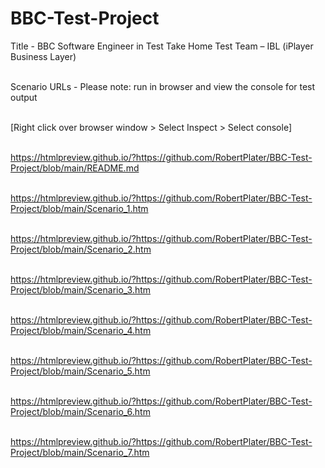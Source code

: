 # BBC-Test-Project
Title - BBC Software Engineer in Test Take Home Test Team – IBL (iPlayer Business Layer) <br />

<br />Scenario URLs - Please note: run in browser and view the console for test output <br />

<br />[Right click over browser window > Select Inspect > Select console] <br />

<br />https://htmlpreview.github.io/?https://github.com/RobertPlater/BBC-Test-Project/blob/main/README.md <br />

<br />https://htmlpreview.github.io/?https://github.com/RobertPlater/BBC-Test-Project/blob/main/Scenario_1.htm <br />

<br />https://htmlpreview.github.io/?https://github.com/RobertPlater/BBC-Test-Project/blob/main/Scenario_2.htm <br />

<br />https://htmlpreview.github.io/?https://github.com/RobertPlater/BBC-Test-Project/blob/main/Scenario_3.htm <br />

<br />https://htmlpreview.github.io/?https://github.com/RobertPlater/BBC-Test-Project/blob/main/Scenario_4.htm <br />

<br />https://htmlpreview.github.io/?https://github.com/RobertPlater/BBC-Test-Project/blob/main/Scenario_5.htm <br />

<br />https://htmlpreview.github.io/?https://github.com/RobertPlater/BBC-Test-Project/blob/main/Scenario_6.htm <br />

<br />https://htmlpreview.github.io/?https://github.com/RobertPlater/BBC-Test-Project/blob/main/Scenario_7.htm <br />

